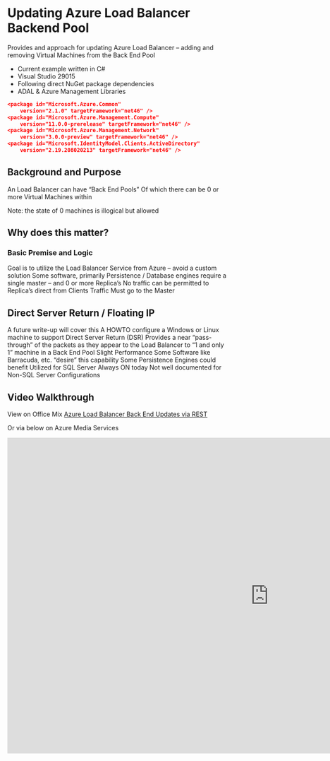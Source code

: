 # Updating Azure Load Balancer Backend Pool

Provides and approach for updating Azure Load Balancer – adding and removing Virtual Machines from the Back End Pool

* Current example written in C#
* Visual Studio 29015
* Following direct NuGet package dependencies
* ADAL & Azure Management Libraries


```json
<package id="Microsoft.Azure.Common" 
	version="2.1.0" targetFramework="net46" />
<package id="Microsoft.Azure.Management.Compute" 
	version="11.0.0-prerelease" targetFramework="net46" />
<package id="Microsoft.Azure.Management.Network" 
	version="3.0.0-preview" targetFramework="net46" />
<package id="Microsoft.IdentityModel.Clients.ActiveDirectory" 
	version="2.19.208020213" targetFramework="net46" />
```

## Background and Purpose

An Load Balancer can have “Back End Pools” Of which there can be 0 or more Virtual Machines within

Note: the state of 0 machines is illogical but allowed

## Why does this matter?
### Basic Premise and Logic
Goal is to utilize the Load Balancer Service from Azure – avoid a custom solution
Some software, primarily Persistence / Database engines require a single master – and 0 or more Replica’s
No traffic can be permitted to Replica’s direct from Clients
Traffic Must go to the Master

## Direct Server Return / Floating IP
A future write-up will cover this
A HOWTO configure a Windows or Linux machine to support
Direct Server Return (DSR)
Provides a near “pass-through” of the packets as they appear to the Load Balancer to “1 and only 1” machine in a Back End Pool
Slight Performance
Some Software like Barracuda, etc. “desire” this capability
Some Persistence Engines could benefit
Utilized for SQL Server Always ON today
Not well documented for Non-SQL Server Configurations


## Video Walkthrough
View on Office Mix [Azure Load Balancer Back End Updates via REST](https://mix.office.com/MyMixes/Details/1zm4c3lcw51o)

Or via below on Azure Media Services
<iframe width="1184" height="715" src="https://scicoria.blob.core.windows.net/asset-3998123a-0d00-80c4-9e47-f1e58fbdf628/Azure%20Load%20Balancer%20Back%20End%20Updates%20via%20REST.2.mp4?sv=2012-02-12&sr=c&si=fcb70cfa-239f-4f78-a250-e432f7dba49e&sig=O8Goihhzxm1rR2HDP8JqIYxF29OWEjK79qg5NUmeeqc%3D&st=2015-11-20T19%3A36%3A42Z&se=2115-10-27T19%3A36%3A42Z" frameborder="0" allowfullscreen></iframe>
